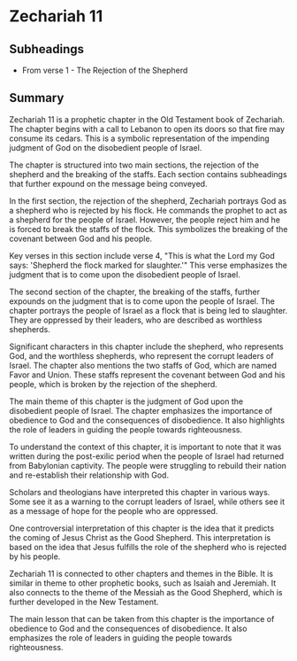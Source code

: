 # Zechariah 11

## Subheadings

* From verse 1 - The Rejection of the Shepherd

## Summary

Zechariah 11 is a prophetic chapter in the Old Testament book of Zechariah. The chapter begins with a call to Lebanon to open its doors so that fire may consume its cedars. This is a symbolic representation of the impending judgment of God on the disobedient people of Israel. 

The chapter is structured into two main sections, the rejection of the shepherd and the breaking of the staffs. Each section contains subheadings that further expound on the message being conveyed. 

In the first section, the rejection of the shepherd, Zechariah portrays God as a shepherd who is rejected by his flock. He commands the prophet to act as a shepherd for the people of Israel. However, the people reject him and he is forced to break the staffs of the flock. This symbolizes the breaking of the covenant between God and his people. 

Key verses in this section include verse 4, "This is what the Lord my God says: 'Shepherd the flock marked for slaughter.'" This verse emphasizes the judgment that is to come upon the disobedient people of Israel. 

The second section of the chapter, the breaking of the staffs, further expounds on the judgment that is to come upon the people of Israel. The chapter portrays the people of Israel as a flock that is being led to slaughter. They are oppressed by their leaders, who are described as worthless shepherds. 

Significant characters in this chapter include the shepherd, who represents God, and the worthless shepherds, who represent the corrupt leaders of Israel. The chapter also mentions the two staffs of God, which are named Favor and Union. These staffs represent the covenant between God and his people, which is broken by the rejection of the shepherd. 

The main theme of this chapter is the judgment of God upon the disobedient people of Israel. The chapter emphasizes the importance of obedience to God and the consequences of disobedience. It also highlights the role of leaders in guiding the people towards righteousness. 

To understand the context of this chapter, it is important to note that it was written during the post-exilic period when the people of Israel had returned from Babylonian captivity. The people were struggling to rebuild their nation and re-establish their relationship with God. 

Scholars and theologians have interpreted this chapter in various ways. Some see it as a warning to the corrupt leaders of Israel, while others see it as a message of hope for the people who are oppressed. 

One controversial interpretation of this chapter is the idea that it predicts the coming of Jesus Christ as the Good Shepherd. This interpretation is based on the idea that Jesus fulfills the role of the shepherd who is rejected by his people. 

Zechariah 11 is connected to other chapters and themes in the Bible. It is similar in theme to other prophetic books, such as Isaiah and Jeremiah. It also connects to the theme of the Messiah as the Good Shepherd, which is further developed in the New Testament. 

The main lesson that can be taken from this chapter is the importance of obedience to God and the consequences of disobedience. It also emphasizes the role of leaders in guiding the people towards righteousness.
